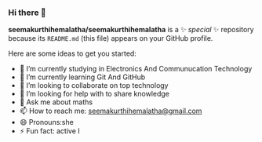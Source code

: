 ### Hi there 👋


**seemakurthihemalatha/seemakurthihemalatha** is a ✨ _special_ ✨ repository because its `README.md` (this file) appears on your GitHub profile.

Here are some ideas to get you started:

- 🔭 I’m currently studying in Electronics And Communucation Technology
- 🌱 I’m currently learning Git And GitHub
- 👯 I’m looking to collaborate on top technology
- 🤔 I’m looking for help with to share knowledge  
- 💬 Ask me about maths
- 📫 How to reach me: seemakurthihemalatha@gmail.com
- 😄 Pronouns:she
- ⚡ Fun fact: active
I
